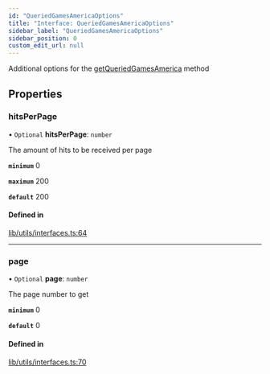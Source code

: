 ```yaml
---
id: "QueriedGamesAmericaOptions"
title: "Interface: QueriedGamesAmericaOptions"
sidebar_label: "QueriedGamesAmericaOptions"
sidebar_position: 0
custom_edit_url: null
---
```


Additional options for the [getQueriedGamesAmerica](../#getqueriedgamesamerica) method

## Properties

### hitsPerPage

• `Optional` **hitsPerPage**: `number`

The amount of hits to be received per page

**`minimum`** 0

**`maximum`** 200

**`default`** 200

#### Defined in

[lib/utils/interfaces.ts:64](https://github.com/Favna/nintendo-switch-eshop/blob/0bb7455/src/lib/utils/interfaces.ts#L64)

___

### page

• `Optional` **page**: `number`

The page number to get

**`minimum`** 0

**`default`** 0

#### Defined in

[lib/utils/interfaces.ts:70](https://github.com/Favna/nintendo-switch-eshop/blob/0bb7455/src/lib/utils/interfaces.ts#L70)
